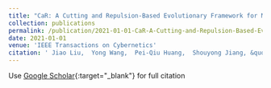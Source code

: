 ```yaml
---
title: "CaR: A Cutting and Repulsion-Based Evolutionary Framework for Mixed-Integer Programming Problems"
collection: publications
permalink: /publication/2021-01-01-CaR-A-Cutting-and-Repulsion-Based-Evolutionary-Framework-for-Mixed-Integer-Programming-Problems
date: 2021-01-01
venue: 'IEEE Transactions on Cybernetics'
citation: ' Jiao Liu,  Yong Wang,  Pei-Qiu Huang,  Shouyong Jiang, &quot;CaR: A Cutting and Repulsion-Based Evolutionary Framework for Mixed-Integer Programming Problems.&quot; IEEE Transactions on Cybernetics, 2021.'
---
```

Use [Google Scholar](https://scholar.google.com/scholar?q=CaR:+A+Cutting+and+Repulsion+Based+Evolutionary+Framework+for+Mixed+Integer+Programming+Problems){:target="_blank"} for full citation